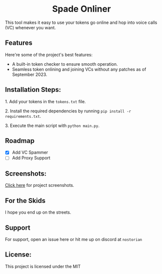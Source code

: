 <h1 align="center" id="title">Spade Onliner</h1>

<p id="description">This tool makes it easy to use your tokens go online and hop into voice calls (VC) whenever you want.</p>


  
  
<h2>Features</h2>

Here're some of the project's best features:

*   A built-in token checker to ensure smooth operation.
*   Seamless token onlining and joining VCs without any patches as of September 2023.

<h2>Installation Steps:</h2>

<p>1. Add your tokens in the <code>tokens.txt</code> file.</p>

<p>2. Install the required dependencies by running <code>pip install -r requirements.txt</code>.</p>

<p>3. Execute the main script with <code>python main.py</code>.</p>

## Roadmap
- [x] Add VC Spammer
- [ ] Add Proxy Support

<h2>Screenshots:</h2>
<p><a href="https://github.com/Nostorian/spade-onliner/tree/main/screenshots">Click here</a> for project screenshots.</p>

## For the Skids
I hope you end up on the streets.

## Support

For support, open an issue here or hit me up on discord at `nostorian`


<h2>License:</h2>

This project is licensed under the MIT



